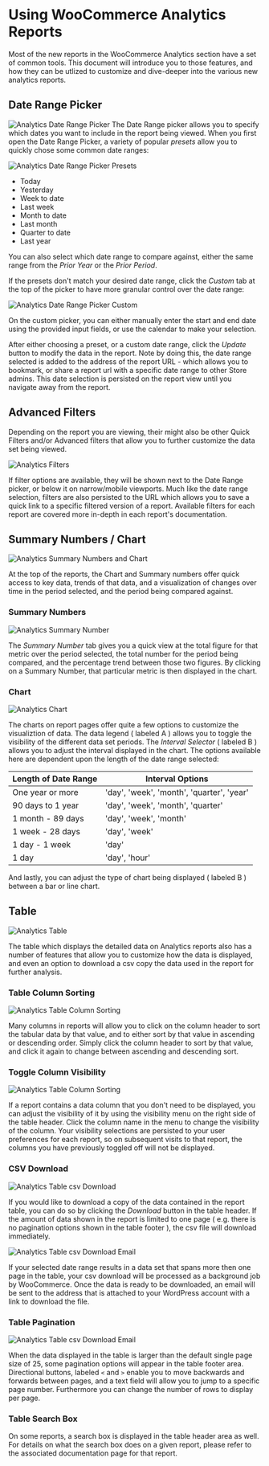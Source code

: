 # Using WooCommerce Analytics Reports
Most of the new reports in the WooCommerce Analytics section have a set of common tools. This document will introduce you to those features, and how they can be utlized to customize and dive-deeper into the various new analytics reports.

## Date Range Picker
![Analytics Date Range Picker](images/analytics-basics-date-range-picker.png)
The Date Range picker allows you to specify which dates you want to include in the report being viewed. When you first open the Date Range Picker, a variety of popular _presets_ allow you to quickly chose some common date ranges:

![Analytics Date Range Picker Presets](images/analytics-date-range-picker-presets.png)

- Today
- Yesterday
- Week to date
- Last week
- Month to date
- Last month
- Quarter to date
- Last year

You can also select which date range to compare against, either the same range from the _Prior Year_ or the _Prior Period_.

If the presets don't match your desired date range, click the _Custom_ tab at the top of the picker to have more granular control over the date range:

![Analytics Date Range Picker Custom](images/analytics-date-range-picker-custom.png)

On the custom picker, you can either manually enter the start and end date using the provided input fields, or use the calendar to make your selection.

After either choosing a preset, or a custom date range, click the _Update_ button to modify the data in the report. Note by doing this, the date range selected is added to the address of the report URL - which allows you to bookmark, or share a report url with a specific date range to other Store admins. This date selection is persisted on the report view until you navigate away from the report.

## Advanced Filters
Depending on the report you are viewing, their might also be other Quick Filters and/or Advanced filters that allow you to further customize the data set being viewed.

![Analytics Filters](analytics-basics-advanced-filters.png)

If filter options are available, they will be shown next to the Date Range picker, or below it on narrow/mobile viewports. Much like the date range selection, filters are also persisted to the URL which allows you to save a quick link to a specific filtered version of a report. Available filters for each report are covered more in-depth in each report's documentation.

## Summary Numbers / Chart
![Analytics Summary Numbers and Chart](analytics-basics-summary-numbers-chart.png)

At the top of the reports, the Chart and Summary numbers offer quick access to key data, trends of that data, and a visualization of changes over time in the period selected, and the period being compared against.

### Summary Numbers
![Analytics Summary Number](analytics-basics-summary-number.png)

The _Summary Number_ tab gives you a quick view at the total figure for that metric over the period selected, the total number for the period being compared, and the percentage trend between those two figures. By clicking on a Summary Number, that particular metric is then displayed in the chart.

### Chart
![Analytics Chart](analytics-basics-chart.png)

The charts on report pages offer quite a few options to customize the visualiztion of data. The data legend ( labeled A ) allows you to toggle the visibility of the different data set periods. The _Interval Selector_ ( labeled B ) allows you to adjust the interval displayed in the chart. The options available here are dependent upon the length of the date range selected:

| Length of Date Range  | Interval Options  |
|---|---|
| One year or more | 'day', 'week', 'month', 'quarter', 'year' |
| 90 days to 1 year | 'day', 'week', 'month', 'quarter' |
| 1 month - 89 days | 'day', 'week', 'month' |
| 1 week - 28 days | 'day', 'week' |
| 1 day - 1 week  | 'day' |
| 1 day | 'day', 'hour' |

And lastly, you can adjust the type of chart being displayed ( labeled B ) between a bar or line chart.

## Table
![Analytics Table](analytics-basics-table.png)

The table which displays the detailed data on Analytics reports also has a number of features that allow you to customize how the data is displayed, and even an option to download a csv copy the data used in the report for further analysis.

### Table Column Sorting
![Analytics Table Column Sorting](analytics-basics-table-column-sort.png)

Many columns in reports will allow you to click on the column header to sort the tabular data by that value, and to either sort by that value in ascending or descending order. Simply click the column header to sort by that value, and click it again to change between ascending and descending sort.

### Toggle Column Visibility
![Analytics Table Column Sorting](analytics-table-column-visbility.png)

If a report contains a data column that you don't need to be displayed, you can adjust the visibility of it by using the visibility menu on the right side of the table header. Click the column name in the menu to change the visibility of the column. Your visibility selections are persisted to your user preferences for each report, so on subsequent visits to that report, the columns you have previously toggled off will not be displayed.

### CSV Download
![Analytics Table csv Download](analytics-table-download-button.png)

If you would like to download a copy of the data contained in the report table, you can do so by clicking the _Download_ button in the table header. If the amount of data shown in the report is limited to one page ( e.g. there is no pagination options shown in the table footer ), the csv file will download immediately.

![Analytics Table csv Download Email](analytics-basics-download-email.png)

If your selected date range results in a data set that spans more then one page in the table, your csv download will be processed as a background job by WooCommerce. Once the data is ready to be downloaded, an email will be sent to the address that is attached to your WordPress account with a link to download the file.

### Table Pagination
![Analytics Table csv Download Email](analytics-basics-table-footer.png)

When the data displayed in the table is larger than the default single page size of 25, some pagination options will appear in the table footer area. Directional buttons, labeled `<` and `>` enable you to move backwards and forwards between pages, and a text field will allow you to jump to a specific page number. Furthermore you can change the number of rows to display per page.

### Table Search Box
On some reports, a search box is displayed in the table header area as well. For details on what the search box does on a given report, please refer to the associated documentation page for that report.